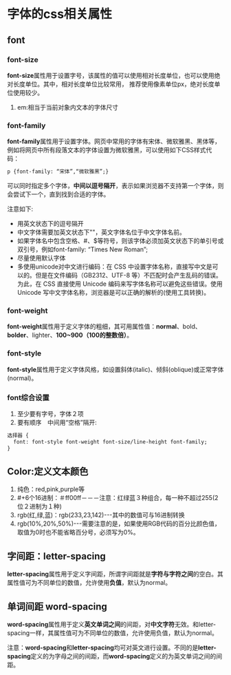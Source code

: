 # 字体的css相关属性
## font
### font-size
  **font-size**属性用于设置字号，该属性的值可以使用相对长度单位，也可以使用绝对长度单位。其中，相对长度单位比较常用，
推荐使用像素单位px，绝对长度单位使用较少。
1. em:相当于当前对象内文本的字体尺寸
### font-family

**font-family**属性用于设置字体。网页中常用的字体有宋体、微软雅黑、黑体等，例如将网页中所有段落文本的字体设置为微软雅黑，可以使用如下CSS样式代码：
```html
p {font-family: “宋体”,“微软雅黑”;}
```
可以同时指定多个字体，**中间以逗号隔开**，表示如果浏览器不支持第一个字体，则会尝试下一个，直到找到合适的字体。

注意如下:
* 用英文状态下的逗号隔开
* 中文字体需要加英文状态下""，英文字体名位于中文字体名前。
* 如果字体名中包含空格、#、$等符号，则该字体必须加英文状态下的单引号或双引号，例如font-family: “Times New Roman”;
* 尽量使用默认字体
* 多使用unicode对中文进行编码：在 CSS 中设置字体名称，直接写中文是可以的。但是在文件编码（GB2312、UTF-8 等）不匹配时会产生乱码的错误。为此，在 CSS 直接使用 Unicode 编码来写字体名称可以避免这些错误。使用 Unicode 写中文字体名称，浏览器是可以正确的解析的(使用工具转换)。

### font-weight

**font-weight**属性用于定义字体的粗细，其可用属性值：**normal**、bold、**bolder**、lighter、**100~900（100的整数倍）**。

### font-style
**font-style**属性用于定义字体风格，如设置斜体(italic)、倾斜(oblique)或正常字体(normal)。
### font综合设置
1. 至少要有字号，字体２项
2. 要有顺序　中间用“空格”隔开:
```html
选择器 {
  font: font-style font-weight font-size/line-height font-family;
}
```

## Color:定义文本颜色
1. 纯色：red,pink,purple等
2. #+6个16进制：＃ff00ff－－－注意：红绿蓝３种组合，每一种不超过255(2位２进制为１种)
3. rgb(红,绿,蓝)：rgb(233,23,142)---其中的数值可与16进制转换
4. rgb(10%,20%,50%)---需要注意的是，如果使用RGB代码的百分比颜色值，取值为0时也不能省略百分号，必须写为0%。

## 字间距：letter-spacing

**letter-spacing**属性用于定义字间距，所谓字间距就是**字符与字符之间**的空白。其属性值可为不同单位的数值，允许使用**负值**，默认为normal。

## 单词间距 word-spacing

**word-spacing**属性用于定义**英文单词之间**的间距，对**中文字符**无效。和letter-spacing一样，其属性值可为不同单位的数值，允许使用负值，默认为normal。

注意：**word-spacing**和**letter-spacing**均可对英文进行设置。不同的是**letter-spacing**定义的为字母之间的间距，而**word-spacing**定义的为英文单词之间的间距。



